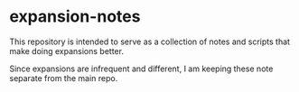# expansion-notes

This repository is intended to serve as a collection of notes and
scripts that make doing expansions better.

Since expansions are infrequent and different, I am keeping these note
separate from the main repo.
